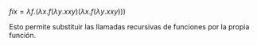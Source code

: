 $fix=\lambda f.(\lambda x.f(\lambda y.x xy)(\lambda x.f(\lambda y.x xy)))$

Esto permite substituir las llamadas recursivas de funciones por la propia función.

